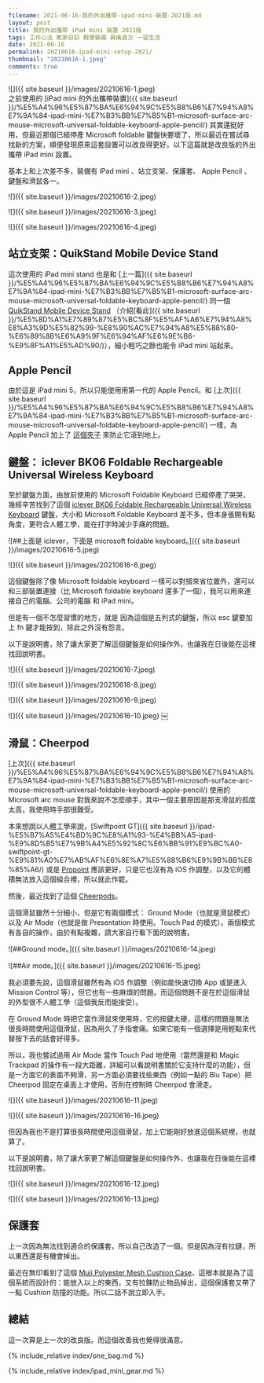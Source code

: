 ```yaml
---
filename: 2021-06-16-我的外出攜帶-ipad-mini-裝置-2021版.md
layout: post
title: 我的外出攜帶 iPad mini 裝置 2021版
tags: 工作心法 敗家日記 輕便裝備 肩痛良方 一袋生活
date: 2021-06-16
permalink: 20210616-ipad-mini-setup-2021/
thumbnail: "20210616-1.jpeg"
comments: true
---
```


![]({{ site.baseurl }}/images/20210616-1.jpeg)  
之前使用的 [iPad mini 的外出攜帶裝置]({{ site.baseurl }}/%E5%A4%96%E5%87%BA%E6%94%9C%E5%B8%B6%E7%94%A8%E7%9A%84-ipad-mini-%E7%B3%BB%E7%B5%B1-microsoft-surface-arc-mouse-microsoft-universal-foldable-keyboard-apple-pencil/) 其實還挺好用，但最近那個已經停產 Microsoft foldable 鍵盤快要壞了，所以最近在嘗試尋找新的方案，順便發現原來這套設置可以改良得更好。以下這篇就是改良版的外出攜帶 iPad mini 設置。

基本上和上次差不多，裝備有 iPad mini 、站立支架、保護套、 Apple Pencil 、鍵盤和滑鼠各一。

![]({{ site.baseurl }}/images/20210616-2.jpeg)

![]({{ site.baseurl }}/images/20210616-3.jpeg)

![]({{ site.baseurl }}/images/20210616-4.jpeg)

## 站立支架：QuikStand Mobile Device Stand

這次使用的 iPad mini stand 也是和 [上一篇]({{ site.baseurl }}/%E5%A4%96%E5%87%BA%E6%94%9C%E5%B8%B6%E7%94%A8%E7%9A%84-ipad-mini-%E7%B3%BB%E7%B5%B1-microsoft-surface-arc-mouse-microsoft-universal-foldable-keyboard-apple-pencil/) 同一個 [QuikStand Mobile Device Stand](https://amzn.to/3VEgZIV) （介紹[看此]({{ site.baseurl }}/%E5%8D%A1%E7%89%87%E5%BC%8F%E5%AF%A6%E7%94%A8%E8%A3%9D%E5%82%99-%E8%90%AC%E7%94%A8%E5%88%80-%E6%89%8B%E6%A9%9F%E6%94%AF%E6%9E%B6-%E9%8F%A1%E5%AD%90/)），細小輕巧之餘也能令 iPad mini 站起來。

## Apple Pencil

由於這是 iPad mini 5，所以只能使用用第一代的 Apple Pencil。和 [上次]({{ site.baseurl }}/%E5%A4%96%E5%87%BA%E6%94%9C%E5%B8%B6%E7%94%A8%E7%9A%84-ipad-mini-%E7%B3%BB%E7%B5%B1-microsoft-surface-arc-mouse-microsoft-universal-foldable-keyboard-apple-pencil/) 一樣，為 Apple Pencil 加上了 [這個夾子](https://www.pentel.com/products/sharp-mechanical-drafting-pencil) 來防止它滾到地上。

## 鍵盤： iclever BK06 Foldable Rechargeable Universal Wireless Keyboard

至於鍵盤方面，由放前使用的 Microsoft Foldable Keyboard 已經停產了哭哭，幾經辛苦找到了這個 [iclever BK06 Foldable Rechargeable Universal Wireless Keyboard](https://amzn.to/3hbMmLJ) 鍵盤，大小和 Microsoft Foldable Keyboard 差不多，但本身張開有點角度，更符合人體工學，能在打字時減少手痛的問題。

![##上面是 iclever，下面是 microsoft foldable keyboard。]({{ site.baseurl }}/images/20210616-5.jpeg)

![]({{ site.baseurl }}/images/20210616-6.jpeg)

這個鍵盤除了像 Microsoft foldable keyboard 一樣可以對摺來省位置外，還可以和三部裝置連接（比 Microsoft foldable keyboard 還多了一個），我可以用來連接自己的電腦、公司的電腦 和 iPad mini。

但是有一個不怎麼習慣的地方，就是 因為這個是五列式的鍵盤，所以 esc 鍵要加上 fn 鍵才能按到，除此之外沒有怨言。

以下是說明書，除了讓大家更了解這個鍵盤是如何操作外，也讓我在日後能在這裡找回說明書。

![]({{ site.baseurl }}/images/20210616-7.jpeg)

![]({{ site.baseurl }}/images/20210616-8.jpeg)

![]({{ site.baseurl }}/images/20210616-9.jpeg)

![]({{ site.baseurl }}/images/20210616-10.jpeg)
￼
## 滑鼠：Cheerpod

[上次]({{ site.baseurl }}/%E5%A4%96%E5%87%BA%E6%94%9C%E5%B8%B6%E7%94%A8%E7%9A%84-ipad-mini-%E7%B3%BB%E7%B5%B1-microsoft-surface-arc-mouse-microsoft-universal-foldable-keyboard-apple-pencil/) 使用的 Microsoft arc mouse 對我來說不怎麼順手，其中一個主要原因是那支滑鼠的孤度太高，我使用時手部很難受。

本來想說以人體工學來說，[Swiftpoint GT]({{ site.baseurl }}/ipad-%E5%B7%A5%E4%BD%9C%E8%A1%93-%E4%BB%A5-ipad-%E9%8D%B5%E7%9B%A4%E5%92%8C%E6%BB%91%E9%BC%A0-swiftpoint-gt-%E9%81%A0%E7%AB%AF%E6%8E%A7%E5%88%B6%E9%9B%BB%E8%85%A6/) 或是 [Propoint](https://amzn.to/3h7JbVA) 應該更好，只是它也沒有為 iOS 作調整，以及它的體積無法放入這個組合裡，所以就此作罷。

然後，最近找到了這個 [Cheerpods](https://www.indiegogo.com/projects/cheerpod-go-anywhere-air-mouse-presentation-tool#/)。

這個滑鼠雖然十分細小，但是它有兩個模式： Ground Mode（也就是滑鼠模式）以及 Air Mode（也就是做 Presentation 時使用。Touch Pad 的模式）。兩個模式有各自的操作，由於有點複雜，請大家自行看下面的說明書。

![##Ground mode。]({{ site.baseurl }}/images/20210616-14.jpeg)

![##Air mode。]({{ site.baseurl }}/images/20210616-15.jpeg)

我必須要先說，這個滑鼠雖然有為 iOS 作調整（例如能快速切換 App 或是進入 Mission Control 等），但它也有一些麻煩的問題。而這個問題不是在於這個滑鼠的外型很不人體工學（這個我反而能接受）。

在 Ground Mode 時把它當作滑鼠來使用時，它的按鍵太硬，這樣的問題是無法很長時間使用這個滑鼠，因為用久了手指會痛。如果它能有一個選擇是用輕點來代替按下去的話會好得多。

所以，我也嘗試過用 Air Mode 當作 Touch Pad 地使用（當然還是和 Magic Trackpad 的操作有一段大距離，詳細可以看說明書關於它支持什麼的功能），但是一方面它的表面不夠滑，另一方面必須要找些東西（例如一點的 Blu Tape）把 Cheerpod 固定在桌面上才使用，否則在控制時 Cheerpod 會滑走。

![]({{ site.baseurl }}/images/20210616-11.jpeg)

![]({{ site.baseurl }}/images/20210616-16.jpeg)

但因為我也不是打算很長時間使用這個滑鼠，加上它能剛好放進這個系統裡，也就算了。

以下是說明書，除了讓大家更了解這個鍵盤是如何操作外，也讓我在日後能在這裡找回說明書。

![]({{ site.baseurl }}/images/20210616-12.jpeg)

![]({{ site.baseurl }}/images/20210616-13.jpeg)

## 保護套

上一次因為無法找到適合的保護套，所以自己改造了一個。但是因為沒有拉鏈，所以東西還是有機會掉出。

最近在無印看到了這個 [Muji Polyester Mesh Cushion Case](https://www.muji.com.hk/en/product/4550002088354)，這根本就是為了這個系統而設計的：能放入以上的東西，又有拉鍊防止物品掉出，這個保護套又帶了一點 Cushion 防撞的功能。所以二話不說立即入手。

## 總結

這一次算是上一次的改良版。而這個改善我也覺得很滿意。

{% include_relative index/one_bag.md %}

{% include_relative index/ipad_mini_gear.md %}

<!-- - [我的外出攜帶 iPad mini 裝置 2021版]({{ site.baseurl }})/20210616-ipad-mini-setup-2021/)-->